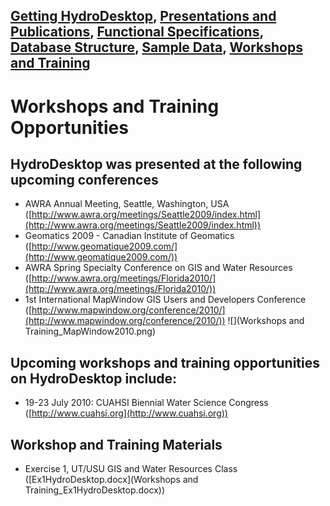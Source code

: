 [Getting HydroDesktop](Getting-HydroDesktop), [Presentations and Publications](Presentations-and-Publications), [Functional Specifications](Functional-Specifications), [Database Structure](Database-Structure), [Sample Data](Sample-Data), [Workshops and Training](Workshops-and-Training)
----
# Workshops and Training Opportunities

## HydroDesktop was presented at the following upcoming conferences
* AWRA Annual Meeting, Seattle, Washington, USA ([http://www.awra.org/meetings/Seattle2009/index.html](http://www.awra.org/meetings/Seattle2009/index.html))
* Geomatics 2009 - Canadian Institute of Geomatics ([http://www.geomatique2009.com/](http://www.geomatique2009.com/))
* AWRA Spring Specialty Conference on GIS and Water Resources ([http://www.awra.org/meetings/Florida2010/](http://www.awra.org/meetings/Florida2010/))
* 1st International MapWindow GIS Users and Developers Conference ([http://www.mapwindow.org/conference/2010/](http://www.mapwindow.org/conference/2010/))
![](Workshops and Training_MapWindow2010.png)

## Upcoming workshops and training opportunities on HydroDesktop include:
* 19-23 July 2010: CUAHSI Biennial Water Science Congress ([http://www.cuahsi.org](http://www.cuahsi.org))

## Workshop and Training Materials
* Exercise 1, UT/USU GIS and Water Resources Class ([Ex1HydroDesktop.docx](Workshops and Training_Ex1HydroDesktop.docx))
